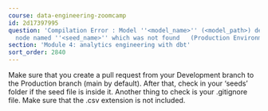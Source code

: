```yaml
---
course: data-engineering-zoomcamp
id: 2d17397995
question: 'Compilation Error : Model ''<model_name>'' (<model_path>) depends on a
  node named ''<seed_name>'' which was not found   (Production Environment)'
section: 'Module 4: analytics engineering with dbt'
sort_order: 2840
---
```


Make sure that you create a pull request from your Development branch to the Production branch (main by default). After that, check in your ‘seeds’ folder if the seed file is inside it.
Another thing to check is your .gitignore file. Make sure that the .csv extension is not included.


